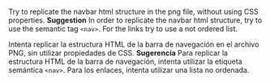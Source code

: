 
Try to replicate the navbar html structure in the png file, without using CSS properties.
**Suggestion**
In order to replicate the navbar html structure, try to use the semantic tag `<nav>`. For the links try to use a not ordered list.


Intenta replicar la estructura HTML de la barra de navegación en el archivo PNG, sin utilizar propiedades de CSS.
**Sugerencia**
Para replicar la estructura HTML de la barra de navegación, intenta utilizar la etiqueta semántica `<nav>`. Para los enlaces, intenta utilizar una lista no ordenada.
